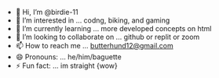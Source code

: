 - 👋 Hi, I’m @birdie-11
- 👀 I’m interested in ... codng, biking, and gaming
- 🌱 I’m currently learning ... more developed concepts on html
- 💞️ I’m looking to collaborate on ... github or replit or zoom
- 📫 How to reach me ... butterhund12@gmail.com
- 😄 Pronouns: ... he/him/baguette
- ⚡ Fun fact: ... im straight {wow}

<!---
birdie-11/birdie-11 is a ✨ special ✨ repository because its `README.md` (this file) appears on your GitHub profile.
You can click the Preview link to take a look at your changes.
--->
